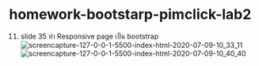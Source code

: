 # homework-bootstarp-pimclick-lab2
11. slide 35 ทำ Responsive page เป็น bootstrap 
![screencapture-127-0-0-1-5500-index-html-2020-07-09-10_33_11](https://user-images.githubusercontent.com/25115342/86994712-4947f680-c1d1-11ea-91f9-467c7720a074.png)
![screencapture-127-0-0-1-5500-index-html-2020-07-09-10_40_40](https://user-images.githubusercontent.com/25115342/86994722-4e0caa80-c1d1-11ea-8928-51dae3703d6e.png)
